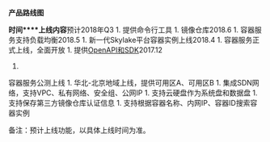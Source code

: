 **产品路线图**

**时间****上线内容**预计2018年Q3
1. 
提供命令行工具
1. 
镜像仓库2018.6
1. 
容器服务支持负载均衡2018.5
1. 
新一代Skylake平台容器实例上线2018.4
1. 
容器服务正式上线，全面开放
1. 
提供[OpenAPI和SDK](https://www.jdcloud.com/help/faq?act=3)2017.12

1. 
容器服务公测上线
1. 
华北-北京地域上线，提供可用区A、可用区B
1. 
集成SDN网络，支持VPC、私有网络、安全组、公网IP
1. 
支持云硬盘作为系统盘和数据盘
1. 
支持保存第三方镜像仓库认证信息
1. 
支持根据容器名称、内网IP、容器ID搜索容器实例

备注：预计上线功能，以具体上线时间为准。